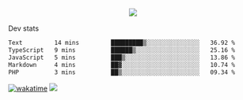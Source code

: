 <h3 align="center">
  <a href="https://github.com/spoopy2023">
      <img src="https://github-profile-trophy.vercel.app/?username=Spoopy2023&no-bg=true&no-frame=true">
  </a>
</h3>

Dev stats
<!--START_SECTION:waka-->

```txt
Text         14 mins         █████████▒░░░░░░░░░░░░░░░   36.92 %
TypeScript   9 mins          ██████▒░░░░░░░░░░░░░░░░░░   25.16 %
JavaScript   5 mins          ███▒░░░░░░░░░░░░░░░░░░░░░   13.86 %
Markdown     4 mins          ██▓░░░░░░░░░░░░░░░░░░░░░░   10.74 %
PHP          3 mins          ██▒░░░░░░░░░░░░░░░░░░░░░░   09.34 %
```

<!--END_SECTION:waka-->
[![wakatime](https://wakatime.com/badge/user/018ece4c-ff65-47b1-86a2-26e4e720c978.svg)](https://wakatime.com/@mac_g)
<img src="https://camo.githubusercontent.com/935c1e1091fb0ce9d975d06263ed4bc014721cd7e52b557f59b07c85da01afe3/68747470733a2f2f6b6f6d617265762e636f6d2f67687076632f3f757365726e616d653d5843726166744d616e3532266c6162656c3d566965777326636f6c6f723d626c7565267374796c653d706c6173746963">
